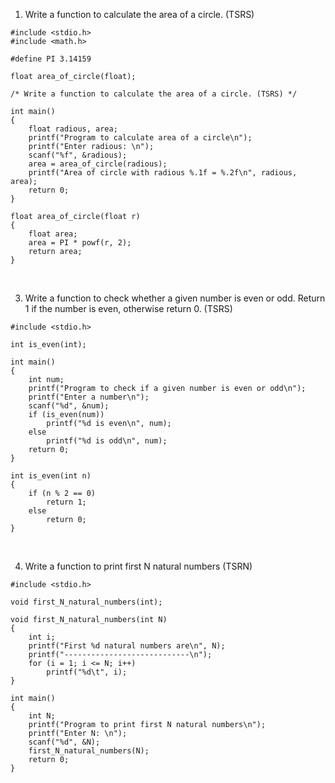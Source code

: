1. Write a function to calculate the area of a circle. (TSRS)
```
#include <stdio.h>
#include <math.h>

#define PI 3.14159

float area_of_circle(float);

/* Write a function to calculate the area of a circle. (TSRS) */

int main()
{
    float radious, area;
    printf("Program to calculate area of a circle\n");
    printf("Enter radious: \n");
    scanf("%f", &radious);
    area = area_of_circle(radious);
    printf("Area of circle with radious %.1f = %.2f\n", radious, area);
    return 0;
}

float area_of_circle(float r)
{
    float area;
    area = PI * powf(r, 2);
    return area;
}
```
<br>

3. Write a function to check whether a given number is even or odd. Return 1 if the number is even, otherwise return 0. (TSRS)
```
#include <stdio.h>

int is_even(int);

int main()
{
    int num;
    printf("Program to check if a given number is even or odd\n");
    printf("Enter a number\n");
    scanf("%d", &num);
    if (is_even(num))
        printf("%d is even\n", num);
    else 
        printf("%d is odd\n", num);
    return 0;
}

int is_even(int n)
{
    if (n % 2 == 0)
        return 1;
    else 
        return 0;
}
```
<br>

4. Write a function to print first N natural numbers (TSRN)
```
#include <stdio.h>

void first_N_natural_numbers(int);

void first_N_natural_numbers(int N)
{
    int i;
    printf("First %d natural numbers are\n", N);
    printf("----------------------------\n");
    for (i = 1; i <= N; i++)
        printf("%d\t", i);
}

int main()
{
    int N;
    printf("Program to print first N natural numbers\n");
    printf("Enter N: \n");
    scanf("%d", &N);
    first_N_natural_numbers(N);
    return 0;
}

```
